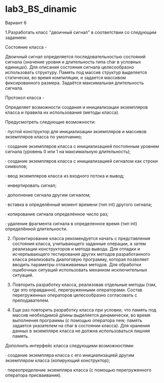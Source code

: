 # lab3_BS_dinamic

Вариант 6

 

1.Разработать класс "двоичный сигнал" в соответствии со следующим заданием:

Состояние класса -

Двоичный сигнал определяется последовательностью состояний сигнала (значение уровня и длительность типа char в условных единицах). Для описания состояния сигнала целесообразно использовать структуру. Память под массив структур выделяется статически, во время компиляции, и задается массивом фиксированного размера. Задаётся максимальная длительность сигнала.

Протокол класса -

Определяет возможности создания и инициализации экземпляров класса и правила их использования (методы класса).

Предусмотреть следующие возможности:

·          пустой конструктор для инициализации экземпляров и массивов экземпляров класса по умолчанию;

·          создание экземпляров класса с инициализацией постоянным уровнем сигнала (уровень 0 или 1 на максимальную длительность);

·          создание экземпляров класса с инициализацией сигналом как строки символов;

·          ввод экземпляров класса из входного потока и вывод;

·          инвертировать сигнал;

·          дополнение сигнала другим сигналом;

·          вставка в определённый момент времени (тип int) другого сигнала;

·          копирование сигнала определённое число раз;

·          удаление фрагмента сигнала в определенное время (тип int) определённой длительности.

2. Проектирование класса рекомендуется начать с представления состояния класса, учитывающего заданные операции, а затем реализации конструкторов и метода вывода. Для отладки и исчерпывающего тестирования других методов разработанного класса реализовать диалоговую программу, которая позволяет вводить параметры отлаживаемых методов. Для обработки ошибочных ситуаций использовать механизм исключительных ситуаций.

3. Повторить разработку класса, реализовав отдельные методы (там, где это оправданно), перегруженными операторами. Состав перегруженных операторов целесообразно согласовать с преподавателем.

4. Еще раз повторить разработку класса при условии, что память под массив необходимой длины выделяется динамически, во время выполнения программы (с помощью оператора new; память задается указателем на char в состоянии класса). Для хранения данных в экземпляре класса не должна использоваться лишняя память.

Дополнить интерфейс класса следующими возможностями:

·          создание экземпляра класса с его инициализацией другим экземпляром класса (копирующий конструктор);

·          переопределение экземпляра класса (с помощью перегруженного оператора присваивания).
